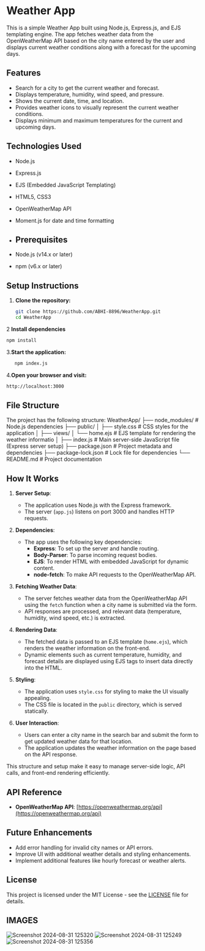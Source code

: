 # Weather App

This is a simple Weather App built using Node.js, Express.js, and EJS templating engine. The app fetches weather data from the OpenWeatherMap API based on the city name entered by the user and displays current weather conditions along with a forecast for the upcoming days.

## Features

- Search for a city to get the current weather and forecast.
- Displays temperature, humidity, wind speed, and pressure.
- Shows the current date, time, and location.
- Provides weather icons to visually represent the current weather conditions.
- Displays minimum and maximum temperatures for the current and upcoming days.

## Technologies Used

- Node.js
- Express.js
- EJS (Embedded JavaScript Templating)
- HTML5, CSS3
- OpenWeatherMap API
- Moment.js for date and time formatting
- ## Prerequisites

- Node.js (v14.x or later)
- npm (v6.x or later)

## Setup Instructions

1. **Clone the repository:**

   ```bash
   git clone https://github.com/ABHI-8896/WeatherApp.git
   cd WeatherApp
   ```
2 **Install dependencies**
  ``` bash
npm install
```
3.**Start the application:**
 ``` bash
    npm index.js
 ```
4.**Open your browser and visit:**
 ``` bash
http://localhost:3000
```
## File Structure
The project has the following structure:
WeatherApp/
├── node_modules/                # Node.js dependencies
├── public/
│ ├── style.css                 # CSS styles for the application
│
├── views/
│  └── home.ejs                 # EJS template for rendering the weather informatio
│
├── index.js                     # Main server-side JavaScript file (Express server setup)
├── package.json                 # Project metadata and dependencies
├── package-lock.json            # Lock file for dependencies
└── README.md                    # Project documentation 

 
## How It Works

1. **Server Setup**:
   - The application uses Node.js with the Express framework.
   - The server (`app.js`) listens on port 3000 and handles HTTP requests.

2. **Dependencies**:
   - The app uses the following key dependencies:
     - **Express**: To set up the server and handle routing.
     - **Body-Parser**: To parse incoming request bodies.
     - **EJS**: To render HTML with embedded JavaScript for dynamic content.
     - **node-fetch**: To make API requests to the OpenWeatherMap API.

3. **Fetching Weather Data**:
   - The server fetches weather data from the OpenWeatherMap API using the `fetch` function when a city name is submitted via the form.
   - API responses are processed, and relevant data (temperature, humidity, wind speed, etc.) is extracted.

4. **Rendering Data**:
   - The fetched data is passed to an EJS template (`home.ejs`), which renders the weather information on the front-end.
   - Dynamic elements such as current temperature, humidity, and forecast details are displayed using EJS tags to insert data directly into the HTML.

5. **Styling**:
   - The application uses `style.css` for styling to make the UI visually appealing.
   - The CSS file is located in the `public` directory, which is served statically.

6. **User Interaction**:
   - Users can enter a city name in the search bar and submit the form to get updated weather data for that location.
   - The application updates the weather information on the page based on the API response.

This structure and setup make it easy to manage server-side logic, API calls, and front-end rendering efficiently.
## API Reference
- **OpenWeatherMap API**: [https://openweathermap.org/api](https://openweathermap.org/api)

## Future Enhancements
- Add error handling for invalid city names or API errors.
- Improve UI with additional weather details and styling enhancements.
- Implement additional features like hourly forecast or weather alerts.

## License
This project is licensed under the MIT License - see the [LICENSE](LICENSE) file for details.

## IMAGES 
![Screenshot 2024-08-31 125320](https://github.com/user-attachments/assets/bea567c1-c1ee-4ede-8b57-45928542435e)
![Screenshot 2024-08-31 125249](https://github.com/user-attachments/assets/38c978c2-122e-4d82-9b3d-74d8c99e112d)
![Screenshot 2024-08-31 125356](https://github.com/user-attachments/assets/3aedf900-254e-4600-9f1e-c9b0224efad1)










